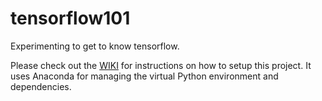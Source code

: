 # tensorflow101

Experimenting to get to know tensorflow.

Please check out the [WIKI](wiki) for instructions on how to setup this project. It uses Anaconda for managing the virtual Python environment and dependencies.